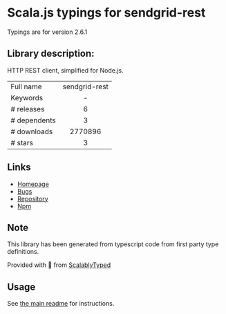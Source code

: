 
# Scala.js typings for sendgrid-rest

Typings are for version 2.6.1

## Library description:
HTTP REST client, simplified for Node.js.

|                    |                 |
| ------------------ | :-------------: |
| Full name          | sendgrid-rest |
| Keywords           | - |
| # releases         | 6 |
| # dependents       | 3 |
| # downloads        | 2770896 |
| # stars            | 3 |

## Links
- [Homepage](https://sendgrid.com)
- [Bugs](https://github.com/sendgrid/nodejs-http-client/issues)
- [Repository](https://github.com/sendgrid/nodejs-http-client)
- [Npm](https://www.npmjs.com/package/sendgrid-rest)
    


## Note
This library has been generated from typescript code from first party type definitions.

Provided with :purple_heart: from [ScalablyTyped](https://github.com/oyvindberg/ScalablyTyped)

## Usage
See [the main readme](../../readme.md) for instructions.


